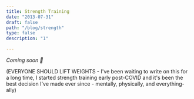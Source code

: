 ```yaml
---
title: Strength Training
date: "2013-07-31"
draft: false
path: "/blog/strength"
type: false
description: "1"

---
```


*Coming soon 👀*

(EVERYONE SHOULD LIFT WEIGHTS - I've been waiting to write on this for a long time, I started strength training early post-COVID and it's been the best decision I've made ever since - mentally, physically, and everything-ally)